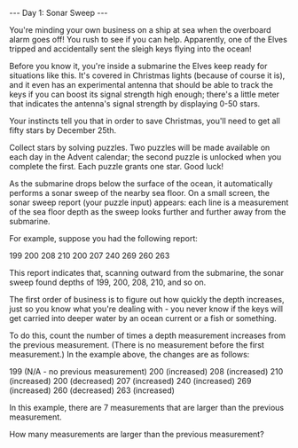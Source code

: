 --- Day 1: Sonar Sweep ---

You're minding your own business on a ship at sea when the overboard alarm goes off! You rush to see 
if you can help. Apparently, one of the Elves tripped and accidentally sent the sleigh keys 
flying into the ocean!

Before you know it, you're inside a submarine the Elves keep ready for situations like this. It's 
covered in Christmas lights (because of course it is), and it even has an experimental antenna that 
should be able to track the keys if you can boost its signal strength high enough; there's a little 
meter that indicates the antenna's signal strength by displaying 0-50 stars.

Your instincts tell you that in order to save Christmas, you'll need to get all fifty stars by December 25th.

Collect stars by solving puzzles. Two puzzles will be made available on each day in the Advent calendar; 
the second puzzle is unlocked when you complete the first. Each puzzle grants one star. Good luck!

As the submarine drops below the surface of the ocean, it automatically performs a sonar sweep of the nearby 
sea floor. On a small screen, the sonar sweep report (your puzzle input) appears: each line is a measurement 
of the sea floor depth as the sweep looks further and further away from the submarine.

For example, suppose you had the following report:

199
200
208
210
200
207
240
269
260
263

This report indicates that, scanning outward from the submarine, the sonar sweep found depths of 199, 200,
208, 210, and so on.

The first order of business is to figure out how quickly the depth increases, just so you know what you're 
dealing with - you never know if the keys will get carried into deeper water by an ocean current or a fish 
or something.

To do this, count the number of times a depth measurement increases from the previous measurement. 
(There is no measurement before the first measurement.) In the example above, the changes are as follows:

199 (N/A - no previous measurement)
200 (increased)
208 (increased)
210 (increased)
200 (decreased)
207 (increased)
240 (increased)
269 (increased)
260 (decreased)
263 (increased)

In this example, there are 7 measurements that are larger than the previous measurement.

How many measurements are larger than the previous measurement?
